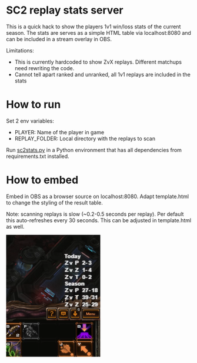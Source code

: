 # SC2 replay stats server

This is a quick hack to show the players 1v1 win/loss stats of the current season. The stats are serves as a simple HTML table via localhost:8080 and can be included in a stream overlay in OBS.

Limitations: 
- This is currently hardcoded to show ZvX replays. Different matchups need rewriting the code. 
- Cannot tell apart ranked and unranked, all 1v1 replays are included in the stats


# How to run

Set 2 env variables: 

* PLAYER: Name of the player in game
* REPLAY_FOLDER: Local directory with the replays to scan

Run [sc2stats.py](sc2stats.py) in a Python environment that has all dependencies from requirements.txt installed. 

# How to embed

Embed in OBS as a browser source on localhost:8080. Adapt template.html to change the styling of the result table. 

Note: scanning replays is slow (~0.2-0.5 seconds per replay). Per default this auto-refreshes every 30 seconds. This can be adjusted in template.html as well. 

![example](example.png)